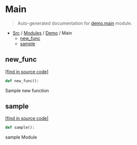 # Main

> Auto-generated documentation for [demo.main](../../../demo/main.py) module.

- [Src](../README.md#src-index) / [Modules](../MODULES.md#src-modules) / [Demo](index.md#demo) / Main
    - [new_func](#new_func)
    - [sample](#sample)

## new_func

[[find in source code]](../../../demo/main.py#L7)

```python
def new_func():
```

Sample new function

## sample

[[find in source code]](../../../demo/main.py#L2)

```python
def sample():
```

sample Module
